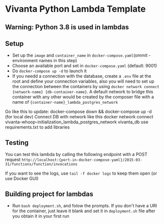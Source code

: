 # Vivanta Python Lambda Template
## Warning: Python 3.8 is used in lambdas

## Setup
  - Set up the `image` and `container_name` in `docker-compose.yaml`(ommit -environment names in this step)
  - Choose an available port and set in `docker-compose.yaml` (default: 9001)
  - Do `docker-compose up -d` to launch it
  - If you needd a connection with the database, create a `.env` file at the root and define your connection variables, also you will need to set up the connection between the containers by using `docker network connect {network-name} {db-container-name}`. A default network to bridge this container with any other would be created by the composer file with a name of `{container-name}_lambda_postgres_network`


Go like this to update: docker-compose down && docker-compose up -d
(for local dev) Connect DB with network like this docker network connect vivanta-whoop-initialization_lambda_postgres_network vivanta_db
use requirements.txt to add libraries

## Testing
You can test this lambda by calling the following endpoint with a POST request
```http://localhost:{port-in-docker-compose-yaml}/2015-03-31/functions/function/invocations```

If you want to see the logs, use `tail -f docker logs` to keep them open (or use Docker GUI)


## Building project for lambdas
- Run `bash deployment.sh`, and folow the prompts. If you don't have a URI for the container, just leave it blank and set it in `deployment.sh` file after you obtain it in your first run
